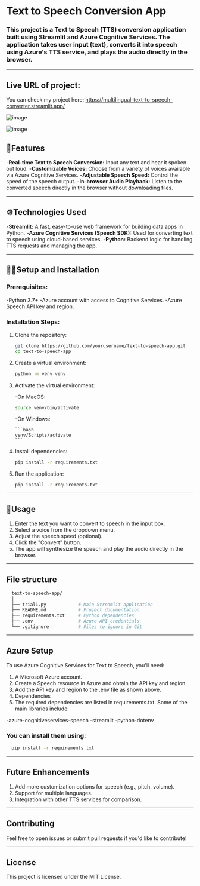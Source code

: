 # Text to Speech Conversion App

### This project is a Text to Speech (TTS) conversion application built using Streamlit and Azure Cognitive Services. The application takes user input (text), converts it into speech using Azure's TTS service, and plays the audio directly in the browser.

---

## Live URL of project:

You can check my project here: https://multilingual-text-to-speech-converter.streamlit.app/

![image](https://github.com/user-attachments/assets/c7f762c0-8144-41e0-a91a-cb44766b4418)

![image](https://github.com/user-attachments/assets/299bbd42-d194-40c5-b137-048d82335837)

## 🚀Features

-**Real-time Text to Speech Conversion:** Input any text and hear it spoken out loud.
-**Customizable Voices:** Choose from a variety of voices available via Azure Cognitive Services.
-**Adjustable Speech Speed:** Control the speed of the speech output.
-**In-browser Audio Playback:** Listen to the converted speech directly in the browser without downloading files.

---

## ⚙️Technologies Used

-**Streamlit:** A fast, easy-to-use web framework for building data apps in Python.
-**Azure Cognitive Services (Speech SDK):** Used for converting text to speech using cloud-based services.
-**Python:** Backend logic for handling TTS requests and managing the app.

---

## 🫴🏻Setup and Installation

### Prerequisites:

-Python 3.7+
-Azure account with access to Cognitive Services.
-Azure Speech API key and region.

### Installation Steps:

1. Clone the repository:

    ```bash
    git clone https://github.com/yourusername/text-to-speech-app.git
    cd text-to-speech-app
    ```

2. Create a virtual environment:

   ```bash
   python -m venv venv
   ```

3. Activate the virtual environment:

   -On MacOS:
   
      ```bash
      source venv/bin/activate
      ```

   -On Windows:

       ```bash
       venv/Scripts/activate
       ```

4. Install dependencies:

   ```bash
   pip install -r requirements.txt
   ```

5. Run the application:

   ```bash
   pip install -r requirements.txt
   ```
---

## 👤Usage

1. Enter the text you want to convert to speech in the input box.
2. Select a voice from the dropdown menu.
3. Adjust the speech speed (optional).
4. Click the "Convert" button.
5. The app will synthesize the speech and play the audio directly in the browser.

--- 

## File structure

  ```bash
    text-to-speech-app/
    │
    ├── trial1.py            # Main Streamlit application
    ├── README.md            # Project documentation
    ├── requirements.txt     # Python dependencies
    ├── .env                 # Azure API credentials
    └── .gitignore           # Files to ignore in Git
  ```

---

## Azure Setup

To use Azure Cognitive Services for Text to Speech, you'll need:

1. A Microsoft Azure account.
2. Create a Speech resource in Azure and obtain the API key and region.
3. Add the API key and region to the .env file as shown above.
4. Dependencies
5. The required dependencies are listed in requirements.txt. Some of the main libraries include:

-azure-cognitiveservices-speech
-streamlit
-python-dotenv

### You can install them using:

  ```bash
    pip install -r requirements.txt
  ```

---

## Future Enhancements

1. Add more customization options for speech (e.g., pitch, volume).
2. Support for multiple languages.
3. Integration with other TTS services for comparison.

---

## Contributing

Feel free to open issues or submit pull requests if you'd like to contribute!

---

## License

This project is licensed under the MIT License.

